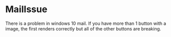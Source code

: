 # MailIssue
There is a problem in windows 10 mail. If you have more than 1 button with a image, the first renders correctly but all of the other buttons are breaking.
